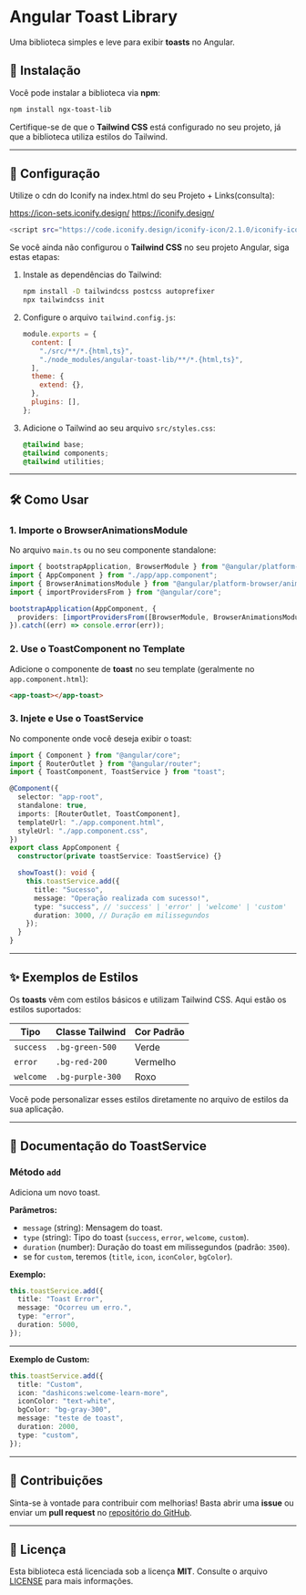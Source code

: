 # Angular Toast Library

Uma biblioteca simples e leve para exibir **toasts** no Angular.

## 🚀 Instalação

Você pode instalar a biblioteca via **npm**:

```markdown
npm install ngx-toast-lib
```

Certifique-se de que o **Tailwind CSS** está configurado no seu projeto, já que a biblioteca utiliza estilos do Tailwind.

---

## 🔧 Configuração

Utilize o cdn do Iconify na index.html do seu Projeto + Links(consulta):

https://icon-sets.iconify.design/
https://iconify.design/

```bash
<script src="https://code.iconify.design/iconify-icon/2.1.0/iconify-icon.min.js"></script>
```

Se você ainda não configurou o **Tailwind CSS** no seu projeto Angular, siga estas etapas:

1. Instale as dependências do Tailwind:

   ```bash
   npm install -D tailwindcss postcss autoprefixer
   npx tailwindcss init
   ```

2. Configure o arquivo `tailwind.config.js`:

   ```javascript
   module.exports = {
     content: [
       "./src/**/*.{html,ts}",
       "./node_modules/angular-toast-lib/**/*.{html,ts}",
     ],
     theme: {
       extend: {},
     },
     plugins: [],
   };
   ```

3. Adicione o Tailwind ao seu arquivo `src/styles.css`:

   ```css
   @tailwind base;
   @tailwind components;
   @tailwind utilities;
   ```

---

## 🛠️ Como Usar

### 1. Importe o **BrowserAnimationsModule**

No arquivo `main.ts` ou no seu componente standalone:

```typescript
import { bootstrapApplication, BrowserModule } from "@angular/platform-browser";
import { AppComponent } from "./app/app.component";
import { BrowserAnimationsModule } from "@angular/platform-browser/animations";
import { importProvidersFrom } from "@angular/core";

bootstrapApplication(AppComponent, {
  providers: [importProvidersFrom([BrowserModule, BrowserAnimationsModule])],
}).catch((err) => console.error(err));
```

### 2. Use o **ToastComponent** no Template

Adicione o componente de **toast** no seu template (geralmente no `app.component.html`):

```html
<app-toast></app-toast>
```

### 3. Injete e Use o **ToastService**

No componente onde você deseja exibir o toast:

```typescript
import { Component } from "@angular/core";
import { RouterOutlet } from "@angular/router";
import { ToastComponent, ToastService } from "toast";

@Component({
  selector: "app-root",
  standalone: true,
  imports: [RouterOutlet, ToastComponent],
  templateUrl: "./app.component.html",
  styleUrl: "./app.component.css",
})
export class AppComponent {
  constructor(private toastService: ToastService) {}

  showToast(): void {
    this.toastService.add({
      title: "Sucesso",
      message: "Operação realizada com sucesso!",
      type: "success", // 'success' | 'error' | 'welcome' | 'custom'
      duration: 3000, // Duração em milissegundos
    });
  }
}
```

---

## ✨ Exemplos de Estilos

Os **toasts** vêm com estilos básicos e utilizam Tailwind CSS. Aqui estão os estilos suportados:

| Tipo      | Classe Tailwind  | Cor Padrão |
| --------- | ---------------- | ---------- |
| `success` | `.bg-green-500`  | Verde      |
| `error`   | `.bg-red-200`    | Vermelho   |
| `welcome` | `.bg-purple-300` | Roxo       |

Você pode personalizar esses estilos diretamente no arquivo de estilos da sua aplicação.

---

## 📝 Documentação do ToastService

### Método `add`

Adiciona um novo toast.

**Parâmetros:**

- `message` (string): Mensagem do toast.
- `type` (string): Tipo do toast (`success`, `error`, `welcome`, `custom`).
- `duration` (number): Duração do toast em milissegundos (padrão: `3500`).
- se for `custom`, teremos (`title`, `icon`, `iconColor`, `bgColor`).

**Exemplo:**

```typescript
this.toastService.add({
  title: "Toast Error",
  message: "Ocorreu um erro.",
  type: "error",
  duration: 5000,
});
```

---

**Exemplo de Custom:**

```typescript
this.toastService.add({
  title: "Custom",
  icon: "dashicons:welcome-learn-more",
  iconColor: "text-white",
  bgColor: "bg-gray-300",
  message: "teste de toast",
  duration: 2000,
  type: "custom",
});
```

---

## 🌟 Contribuições

Sinta-se à vontade para contribuir com melhorias! Basta abrir uma **issue** ou enviar um **pull request** no [repositório do GitHub](https://github.com/riqueamais/angular-toast-lib).

---

## 📄 Licença

Esta biblioteca está licenciada sob a licença **MIT**. Consulte o arquivo [LICENSE](LICENSE) para mais informações.
